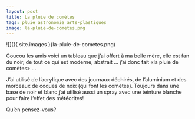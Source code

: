 ```yaml
---
layout: post
title: La pluie de comètes
tags: pluie astronomie arts-plastiques
image: la-pluie-de-cometes.png
---
```

![]({{ site.images }}la-pluie-de-cometes.png)

Coucou les amis voici un tableau que j’ai offert à ma belle mère, elle est fan du noir, de tout ce qui est moderne, abstrait … j’ai donc fait «la pluie de comètes» …

J’ai utilisé de l’acrylique avec des journaux déchirés, de l’aluminium et des morceaux de coques de noix (qui font les comètes). Toujours dans une base de noir et blanc j’ai utilisé aussi un spray avec une teinture blanche pour faire l’effet des météorites!

Qu’en pensez-vous?